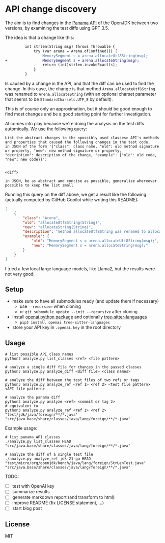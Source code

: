 # API change discovery

The aim is to find changes in the [Panama API](https://openjdk.org/projects/panama/) of the OpenJDK between two versions,
by examining the test diffs using GPT 3.5.

The idea is that a change like this:

```diff
         int strlen(String msg) throws Throwable {
             try (var arena = Arena.ofConfined()) {
-                MemorySegment s = arena.allocateUtf8String(msg);
+                MemorySegment s = arena.allocateString(msg);
                 return (int)strlen.invokeExact(s);
             }
         }
```

Is caused by a change in the API, and that the diff can be used to find the change.
In this case, the change is that method `Arena.allocateUtf8String` was renamed to `Arena.allocateString`
(with an optional charset parameter that seems to be `StandardCharsets.UTF_8` by default).

This is of course only an approximation, but it should be good enough to find most changes
and be a good starting point for further investigation.

AI comes into play because we're doing the analysis on the test diffs automically.
We use the following query:

```
List the abstract changes to the <possibly used classes> API's methods 
and properties that caused the following changes in the test code, 
in JSON of the form '{"class": class name, "old": old method signature 
or property, "new": new method signature or property, 
"decription": description of the change, "example": {"old": old code, "new": new code}}': 


<diff>

in JSON, be as abstract and concise as possible, generalize whereever possible to keep the list small
```

Running this query on the diff above, we get a result like the following 
(actually computed by GitHub Copilot while writing this README):

```json
[
    {
        "class": "Arena",
        "old": "allocateUtf8String(String)",
        "new": "allocateString(String)",
        "description": "method allocateUtf8String was renamed to allocateString",
        "example": {
            "old": "MemorySegment s = arena.allocateUtf8String(msg);",
            "new": "MemorySegment s = arena.allocateString(msg);"
        }
    }
]
```

I tried a few local large language models, like Llama2, but the results were not very good.

## Setup

- make sure to have all submodules ready (and update them if necessary)
  - use `--recursive` when cloning
  - or `git submodule update --init --recursive` after cloning
- install [openai python package](https://pypi.org/project/openai/) and optionally [tree-sitter-languages](https://pypi.org/project/tree-sitter-languages/)
  - `pip3 install openai tree-sitter-languages`
- store your API key in `.openai.key` in the root directory

## Usage

```shell
# list possible API class names
python3 analyze.py list_classes <ref> <file pattern>

# analyze a single diff file for changes in the passed classes
python3 analyze.py analyze_diff <diff file> <class names>

# analyze the diff between the test files of two refs or tags
python3 analyze.py analyze_ref <ref 1> <ref 2> <test file pattern> <API file pattern>

# analyze the panama diff
python3 analyze.py analyze <ref> <commit or tag 2>
# equivalent to
python3 analyze.py analyze_ref <ref 1> <ref 2> "test/jdk/java/foreign/**/*.java" "src/java.base/share/classes/java/lang/foreign/**/*.java"
```

Example usage:

```shell
# list panama API classes
./analyze.py list_classes HEAD "src/java.base/share/classes/java/lang/foreign/**/*.java"

# analyze the diff of a single test file
./analyze.py analyze_ref jdk-21-ga HEAD "test/micro/org/openjdk/bench/java/lang/foreign/StrLenTest.java" "src/java.base/share/classes/java/lang/foreign/**/*.java"
```

TODO:

- [ ] test with OpenAI key
- [ ] summarize results
- [ ] generate markdown report (and transform to html)
- [ ] improve README (fix LICENSE statement, ...)
- [ ] start blog post

## License
MIT